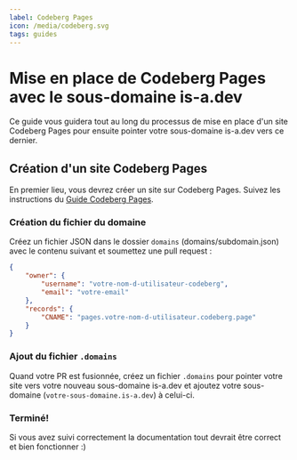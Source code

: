```yaml
---
label: Codeberg Pages
icon: /media/codeberg.svg
tags: guides
---
```


# Mise en place de Codeberg Pages avec le sous-domaine is-a.dev

Ce guide vous guidera tout au long du processus de mise en place d'un site Codeberg Pages pour ensuite pointer votre sous-domaine is-a.dev vers ce dernier.

## Création d'un site Codeberg Pages

En premier lieu, vous devrez créer un site sur Codeberg Pages. Suivez les instructions du [Guide Codeberg Pages](https://docs.codeberg.org/codeberg-pages/).

### Création du fichier du domaine

Créez un fichier JSON dans le dossier `domains` (domains/subdomain.json) avec le contenu suivant et soumettez une pull request :

```json
{
    "owner": {
        "username": "votre-nom-d-utilisateur-codeberg",
        "email": "votre-email"
    },
    "records": {
        "CNAME": "pages.votre-nom-d-utilisateur.codeberg.page"
    }
}
```

### Ajout du fichier `.domains`

Quand votre PR est fusionnée, créez un fichier `.domains` pour pointer votre site vers votre nouveau sous-domaine is-a.dev et ajoutez votre sous-domaine (`votre-sous-domaine.is-a.dev`) à celui-ci.

### Terminé!

Si vous avez suivi correctement la documentation tout devrait être correct et bien fonctionner :)